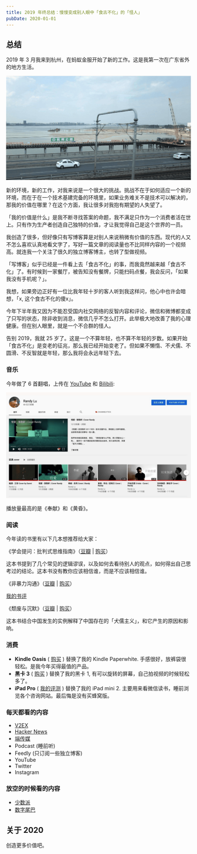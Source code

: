 ```yaml
---
title: 2019 年终总结：慢慢变成别人眼中「食古不化」的「怪人」
pubDate: 2020-01-01
---
```


## 总结

2019 年 3 月我来到杭州，在蚂蚁金服开始了新的工作。这是我第一次在广东省外的地方生活。

![杭州的公路](../../../images/TaOURVEl@2x.png)

新的环境，新的工作，对我来说是一个很大的挑战。挑战不在于如何适应一个新的环境，而在于在一个技术基建完备的环境里，如果业务难关不是技术可以解决的，那我的价值在哪里？在这个方面，我让很多对我抱有期望的人失望了。

「我的价值是什么」是我不断寻找答案的命题，我不满足只作为一个消费者活在世上。只有作为生产者创造自己独特的价值，才让我觉得自己是这个世界的一员。

我创造了很多，但好像只有写博客算是对别人来说稍微有价值的东西。现代的人又不怎么喜欢认真地看文字了，写好一篇文章的阅读量也不比同样内容的一个视频高。就连我一个关注了很久的独立博客博主，也转了型做视频。

「写博客」似乎已经是一件看上去「食古不化」的事，而我竟然越来越「食古不化」了。有时候到一家餐厅，被告知没有餐牌，只能扫码点餐，我会反问，「如果我没有手机呢？」。

我想，如果旁边正好有一位比我年轻十岁的客人听到我这样问，他心中也许会暗想，「x, 这个食古不化的傻x」。

今年下半年我又因为不能忍受国内社交网络的反智内容和评论，微信和微博都变成了只写的状态，除非收到消息，微信几乎不怎么打开。此举极大地改善了我的心理健康。但在别人眼里，就是一个不合群的怪人。

告别 2019，我就 25 岁了。这是一个不算年轻，也不算不年轻的岁数。如果开始「食古不化」是变老的征兆，那么我已经开始变老了。但如果不懒惰、不犬儒、不圆滑、不反智就是年轻，那么我将会永远年轻下去。

### 音乐

今年做了 6 首翻唱，上传在 [YouTube](https://www.youtube.com/channel/UCFQUVJ0_ZGzvuX6GHl_cqsQ) 和 [Bilibili](https://space.bilibili.com/20931693):

![](../../../images/reSUoO0y@2x.png)

播放量最高的是《奉献》和《黄昏》。

### 阅读

今年读的书里有以下几本想推荐给大家：

《学会提问：批判式思维指南》（[豆瓣](https://book.douban.com/subject/20428922/) | [购买](https://lutaonan.com/go/shop/critical-thinking)）

<p class="text-sm">这本书提到了几个常见的逻辑谬误，以及如何去看待别人的观点，如何得出自己思考过的结论。这本书没有教你应该相信谁，而是不应该相信谁。</p>

《非暴力沟通》（[豆瓣](https://book.douban.com/subject/3533221/) | [购买](https://lutaonan.com/go/shop/nonviolent-communication)）

<p class="text-sm">
<a href="https://lutaonan.com/blog/nonviolent-communication">我的书评</a>
</p>

《颓废与沉默》（[豆瓣](https://book.douban.com/subject/26575643/) | [购买](https://lutaonan.com/go/shop/tui-fei-yu-chen-mo)）

<p class="text-sm">这本书结合中国发生的实例解释了中国存在的「犬儒主义」，和它产生的原因和影响。</p>


### 消费

- **Kindle Oasis** ( [购买](https://lutaonan.com/go/shop/kidle-oasis) ) 替换了我的 Kindle Paperwhite. 手感很好，放裤袋很轻松。是我今年买得最值的产品。
- **黑卡 3** ( [购买](https://lutaonan.com/go/shop/rx100m3) ) 替换了我的黑卡 1, 有可以旋转的屏幕，自己拍视频的时候轻松多了。
- **iPad Pro** ( [我的评测](https://lutaonan.com/blog/ipad-pro-11-review) ) 替换了我的 iPad mini 2. 主要用来看微信读书，睡前浏览各个咨询网站。最后悔是没有买蜂窝版。

### 每天都看的内容

- [V2EX](https://www.v2ex.com)
- [Hacker News](https://news.ycombinator.com/)
- [端传媒](https://theinitium.com/)
- Podcast (睡前听)
- Feedly (只订阅一些独立博客)
- YouTube
- Twitter
- Instagram

### 放空的时候看的内容

- [少数派](https://sspai.com/)
- [数字尾巴](http://dgtle.com/)

## 关于 2020

创造更多价值吧。